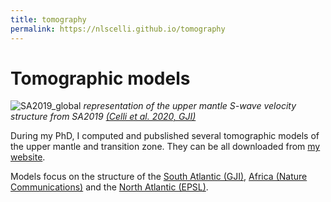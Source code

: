 ```yaml
---
title: tomography
permalink: https://nlscelli.github.io/tomography
---
```

# Tomographic models

![SA2019_global](SA2019_global.png) <em>representation of the upper mantle S-wave velocity structure from SA2019 [(Celli et al. 2020, GJI)](https://academic.oup.com/gji/article/221/1/178/5697204?login=true)</em>
  
  
During my PhD, I computed and pubslished several tomographic models of the upper mantle and transition zone. They can be all downloaded from [my website](https://nlscelli.wixsite.com/ncseismology/models).

Models focus on the structure of the [South Atlantic (GJI)](https://academic.oup.com/gji/article/221/1/178/5697204?login=true), [Africa (Nature Communications)](https://www.nature.com/articles/s41467-019-13871-2) and the [North Atlantic (EPSL)](https://www.sciencedirect.com/science/article/abs/pii/S0012821X21003034).


